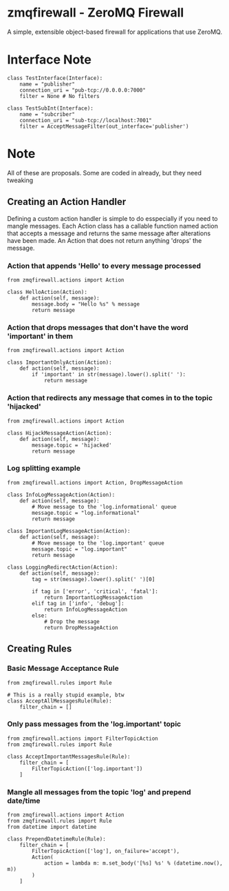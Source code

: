 zmqfirewall - ZeroMQ Firewall
=============================

A simple, extensible object-based firewall for applications that use ZeroMQ.

Interface Note
==============

    class TestInterface(Interface):
        name = "publisher"
        connection_uri = "pub-tcp://0.0.0.0:7000"
        filter = None # No filters

    class TestSubInt(Interface):
        name = "subcriber"
        connection_uri = "sub-tcp://localhost:7001"
        filter = AcceptMessageFilter(out_interface='publisher')

Note
====

All of these are proposals. Some are coded in already, but they need tweaking

Creating an Action Handler
--------------------------

Defining a custom action handler is simple to do esspecially if you need to
mangle messages. Each Action class has a callable function named action that 
accepts a message and returns the same message after alterations have been
made. An Action that does not return anything 'drops' the message.

### Action that appends 'Hello' to every message processed
    from zmqfirewall.actions import Action

    class HelloAction(Action):
        def action(self, message):
            message.body = "Hello %s" % message
            return message

### Action that drops messages that don't have the word 'important' in them
    from zmqfirewall.actions import Action

    class ImportantOnlyAction(Action):
        def action(self, message):
            if 'important' in str(message).lower().split(' '):
                return message

### Action that redirects any message that comes in to the topic 'hijacked'
    from zmqfirewall.actions import Action

    class HijackMessageAction(Action):
        def action(self, message):
            message.topic = 'hijacked'
            return message

### Log splitting example
    from zmqfirewall.actions import Action, DropMessageAction

    class InfoLogMessageAction(Action):
        def action(self, message):
            # Move message to the 'log.informational' queue
            message.topic = "log.informational"
            return message

    class ImportantLogMessageAction(Action):
        def action(self, message):
            # Move message to the 'log.important' queue
            message.topic = "log.important" 
            return message

    class LoggingRedirectAction(Action):
        def action(self, message):
            tag = str(message).lower().split(' ')[0]

            if tag in ['error', 'critical', 'fatal']:
                return ImportantLogMessageAction
            elif tag in ['info', 'debug']:
                return InfoLogMessageAction
            else:
                # Drop the message
                return DropMessageAction

Creating Rules
--------------

### Basic Message Acceptance Rule
    from zmqfirewall.rules import Rule

    # This is a really stupid example, btw
    class AcceptAllMessagesRule(Rule):
        filter_chain = []


### Only pass messages from the 'log.important' topic
    from zmqfirewall.actions import FilterTopicAction
    from zmqfirewall.rules import Rule

    class AcceptImportantMessagesRule(Rule):
        filter_chain = [
            FilterTopicAction(['log.important'])
        ]

### Mangle all messages from the topic 'log' and prepend date/time
    from zmqfirewall.actions import Action
    from zmqfirewall.rules import Rule
    from datetime import datetime

    class PrependDatetimeRule(Rule):
        filter_chain = [
            FilterTopicAction(['log'], on_failure='accept'),
            Action(
                action = lambda m: m.set_body('[%s] %s' % (datetime.now(), m))
            )
        ]
